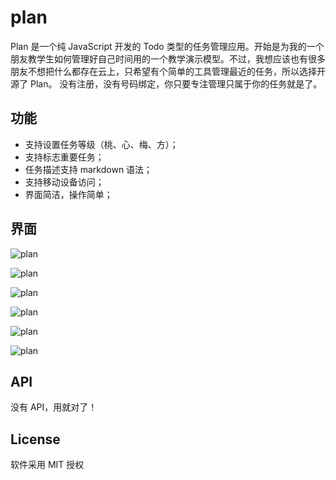 # plan

Plan 是一个纯 JavaScript 开发的 Todo 类型的任务管理应用。开始是为我的一个朋友教学生如何管理好自己时间用的一个教学演示模型。不过，我想应该也有很多朋友不想把什么都存在云上，只希望有个简单的工具管理最近的任务，所以选择开源了 Plan。 没有注册，没有号码绑定，你只要专注管理只属于你的任务就是了。

## 功能
- 支持设置任务等级（桃、心、梅、方）；
- 支持标志重要任务；
- 任务描述支持 markdown 语法；
- 支持移动设备访问；
- 界面简洁，操作简单；

## 界面

![plan](https://yaohaixiao.github.io/plan/images/plan-1.png)

![plan](https://yaohaixiao.github.io/plan/images/plan-2.png)

![plan](https://yaohaixiao.github.io/plan/images/plan-3.png)

![plan](https://yaohaixiao.github.io/plan/images/plan-4.png)

![plan](https://yaohaixiao.github.io/plan/images/plan-5.png)

![plan](https://yaohaixiao.github.io/plan/images/plan-6.png)

## API

没有 API，用就对了！

## License

软件采用 MIT 授权
